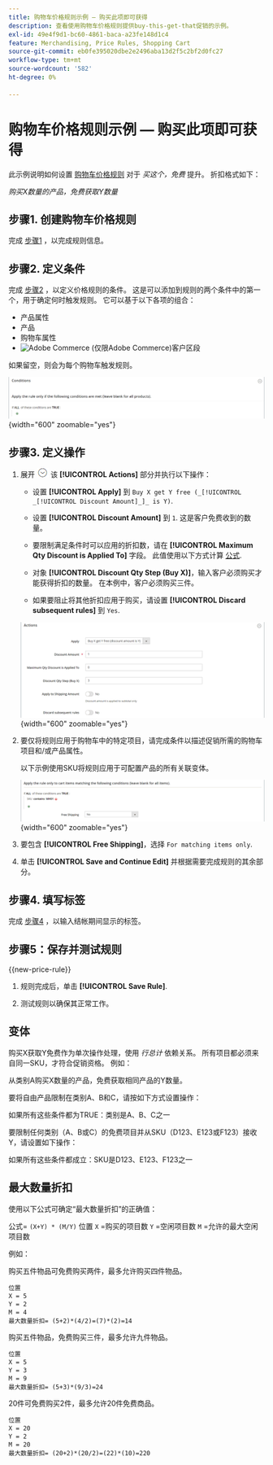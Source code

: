 ```yaml
---
title: 购物车价格规则示例 — 购买此项即可获得
description: 查看使用购物车价格规则提供buy-this-get-that促销的示例。
exl-id: 49e4f9d1-bc60-4861-baca-a23fe148d1c4
feature: Merchandising, Price Rules, Shopping Cart
source-git-commit: eb0fe395020dbe2e2496aba13d2f5c2bf2d0fc27
workflow-type: tm+mt
source-wordcount: '582'
ht-degree: 0%

---
```


# 购物车价格规则示例 — 购买此项即可获得

此示例说明如何设置 [购物车价格规则](price-rules-cart.md) 对于 _买这个，免费_ 提升。 折扣格式如下：

_购买X数量的产品，免费获取Y数量_

## 步骤1. 创建购物车价格规则

完成 [步骤1](price-rules-cart.md) ，以完成规则信息。

## 步骤2. 定义条件

完成 [步骤2](price-rules-cart.md) ，以定义价格规则的条件。 这是可以添加到规则的两个条件中的第一个，用于确定何时触发规则。 它可以基于以下各项的组合：

- 产品属性
- 产品
- 购物车属性
- ![Adobe Commerce](../assets/adobe-logo.svg) (仅限Adobe Commerce)客户区段

如果留空，则会为每个购物车触发规则。

![购物车价格规则 — 条件](./assets/buy-x-get-y-condition-default.png){width="600" zoomable="yes"}

## 步骤3. 定义操作

1. 展开 ![扩展选择器](../assets/icon-display-expand.png) 该 **[!UICONTROL Actions]** 部分并执行以下操作：

   - 设置 **[!UICONTROL Apply]** 到 `Buy X get Y free (_[!UICONTROL _[!UICONTROL Discount Amount]_]_ is Y)`.

   - 设置 **[!UICONTROL Discount Amount]** 到 `1`. 这是客户免费收到的数量。

   - 要限制满足条件时可以应用的折扣数，请在 **[!UICONTROL Maximum Qty Discount is Applied To]** 字段。 此值使用以下方式计算 [公式](#maximum-quantity-discount).

   - 对象 **[!UICONTROL Discount Qty Step (Buy X)]**，输入客户必须购买才能获得折扣的数量。 在本例中，客户必须购买三件。

   - 如果要阻止将其他折扣应用于购买，请设置 **[!UICONTROL Discard subsequent rules]** 到 `Yes`.

   ![购物车价格规则 — 购买3获得1免费](./assets/buy-3-get-1-actions.png){width="600" zoomable="yes"}

1. 要仅将规则应用于购物车中的特定项目，请完成条件以描述促销所需的购物车项目和/或产品属性。

   以下示例使用SKU将规则应用于可配置产品的所有关联变体。

   ![购物车价格规则 — 购物车项目的条件](./assets/buy-3-get-1-actions-condition.png){width="600" zoomable="yes"}

1. 要包含 **[!UICONTROL Free Shipping]**，选择 `For matching items only`.

1. 单击 **[!UICONTROL Save and Continue Edit]** 并根据需要完成规则的其余部分。

## 步骤4. 填写标签

完成 [步骤4](price-rules-cart.md) ，以输入结帐期间显示的标签。

## 步骤5：保存并测试规则

{{new-price-rule}}

1. 规则完成后，单击 **[!UICONTROL Save Rule]**.

1. 测试规则以确保其正常工作。

## 变体

购买X获取Y免费作为单次操作处理，使用 _行总计_ 依赖关系。 所有项目都必须来自同一SKU，才符合促销资格。 例如：

从类别A购买X数量的产品，免费获取相同产品的Y数量。

要将自由产品限制在类别A、B和C，请按如下方式设置操作：

如果所有这些条件都为TRUE：类别是A、B、C之一

要限制任何类别（A、B或C）的免费项目并从SKU（D123、E123或F123）接收Y，请设置如下操作：

如果所有这些条件都成立：SKU是D123、E123、F123之一

## 最大数量折扣

使用以下公式可确定“最大数量折扣”的正确值：

公式= `(X+Y) * (M/Y)`
位置
`X` =购买的项目数
`Y` =空闲项目数
`M` =允许的最大空闲项目数

例如：

购买五件物品可免费购买两件，最多允许购买四件物品。

    位置
    X = 5
    Y = 2
    M = 4
    最大数量折扣= (5+2)*(4/2)=(7)*(2)=14

购买五件物品，免费购买三件，最多允许九件物品。

    位置
    X = 5
    Y = 3
    M = 9
    最大数量折扣= (5+3)*(9/3)=24

20件可免费购买2件，最多允许20件免费商品。

    位置
    X = 20
    Y = 2
    M = 20
    最大数量折扣= (20+2)*(20/2)=(22)*(10)=220
